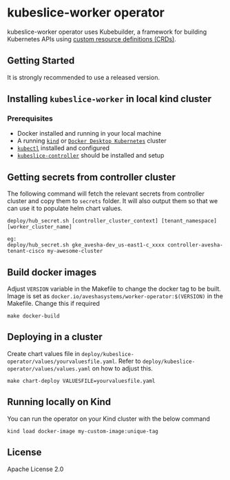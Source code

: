 # kubeslice-worker operator

kubeslice-worker operator uses Kubebuilder, a framework for building Kubernetes APIs
using [custom resource definitions (CRDs)](https://kubernetes.io/docs/tasks/access-kubernetes-api/extend-api-custom-resource-definitions).

## Getting Started

It is strongly recommended to use a released version.

## Installing `kubeslice-worker` in local kind cluster

### Prerequisites

* Docker installed and running in your local machine
* A running [`kind`](https://kind.sigs.k8s.io/) or [`Docker Desktop Kubernetes`](https://docs.docker.com/desktop/kubernetes/)
  cluster
* [`kubectl`](https://kubernetes.io/docs/tasks/tools/) installed and configured
* [`kubeslice-controller`](https://github.com/kubeslice/kubeslice-controller) should be installed and setup

## Getting secrets from controller cluster

The following command will fetch the relevant secrets from controller cluster
and copy them to `secrets` folder. It will also output them so that we
can use it to populate helm chart values.

```
deploy/hub_secret.sh [controller_cluster_context] [tenant_namespace] [worker_cluster_name]

eg:
deploy/hub_secret.sh gke_avesha-dev_us-east1-c_xxxx controller-avesha-tenant-cisco my-awesome-cluster
```

## Build docker images

Adjust `VERSION` variable in the Makefile to change the docker tag to be built.
Image is set as `docker.io/aveshasystems/worker-operator:$(VERSION)` in the Makefile. Change this if required

```
make docker-build
```

## Deploying in a cluster

Create chart values file in `deploy/kubeslice-operator/values/yourvaluesfile.yaml`.
Refer to `deploy/kubeslice-operator/values/values.yaml` on how to adjust this.

```
make chart-deploy VALUESFILE=yourvaluesfile.yaml
```

## Running locally on Kind

You can run the operator on your Kind cluster with the below command

```
kind load docker-image my-custom-image:unique-tag
```

## License

Apache License 2.0
